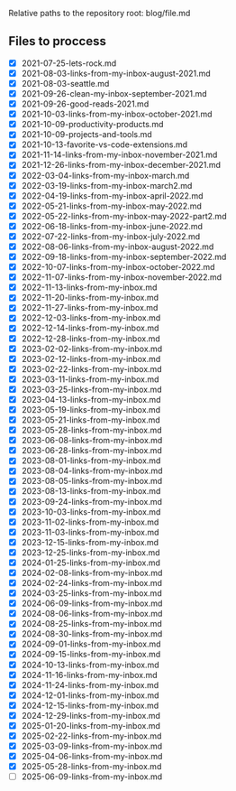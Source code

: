 Relative paths to the repository root: 
blog/file.md


## Files to proccess
- [x] 2021-07-25-lets-rock.md
- [x] 2021-08-03-links-from-my-inbox-august-2021.md
- [x] 2021-08-03-seattle.md
- [x] 2021-09-26-clean-my-inbox-september-2021.md
- [x] 2021-09-26-good-reads-2021.md
- [x] 2021-10-03-links-from-my-inbox-october-2021.md
- [x] 2021-10-09-productivity-products.md
- [x] 2021-10-09-projects-and-tools.md
- [x] 2021-10-13-favorite-vs-code-extensions.md
- [x] 2021-11-14-links-from-my-inbox-november-2021.md
- [x] 2021-12-26-links-from-my-inbox-december-2021.md
- [x] 2022-03-04-links-from-my-inbox-march.md
- [x] 2022-03-19-links-from-my-inbox-march2.md
- [x] 2022-04-19-links-from-my-inbox-april-2022.md
- [x] 2022-05-21-links-from-my-inbox-may-2022.md
- [x] 2022-05-22-links-from-my-inbox-may-2022-part2.md
- [x] 2022-06-18-links-from-my-inbox-june-2022.md
- [x] 2022-07-22-links-from-my-inbox-july-2022.md
- [x] 2022-08-06-links-from-my-inbox-august-2022.md
- [x] 2022-09-18-links-from-my-inbox-september-2022.md
- [x] 2022-10-07-links-from-my-inbox-october-2022.md
- [x] 2022-11-07-links-from-my-inbox-november-2022.md
- [x] 2022-11-13-links-from-my-inbox.md
- [x] 2022-11-20-links-from-my-inbox.md
- [x] 2022-11-27-links-from-my-inbox.md
- [x] 2022-12-03-links-from-my-inbox.md
- [x] 2022-12-14-links-from-my-inbox.md
- [x] 2022-12-28-links-from-my-inbox.md
- [x] 2023-02-02-links-from-my-inbox.md
- [x] 2023-02-12-links-from-my-inbox.md
- [x] 2023-02-22-links-from-my-inbox.md
- [x] 2023-03-11-links-from-my-inbox.md
- [x] 2023-03-25-links-from-my-inbox.md
- [x] 2023-04-13-links-from-my-inbox.md
- [x] 2023-05-19-links-from-my-inbox.md
- [x] 2023-05-21-links-from-my-inbox.md
- [x] 2023-05-28-links-from-my-inbox.md
- [x] 2023-06-08-links-from-my-inbox.md
- [x] 2023-06-28-links-from-my-inbox.md
- [x] 2023-08-01-links-from-my-inbox.md
- [x] 2023-08-04-links-from-my-inbox.md
- [x] 2023-08-05-links-from-my-inbox.md
- [x] 2023-08-13-links-from-my-inbox.md
- [x] 2023-09-24-links-from-my-inbox.md
- [x] 2023-10-03-links-from-my-inbox.md
- [x] 2023-11-02-links-from-my-inbox.md
- [x] 2023-11-03-links-from-my-inbox.md
- [x] 2023-12-15-links-from-my-inbox.md
- [x] 2023-12-25-links-from-my-inbox.md
- [x] 2024-01-25-links-from-my-inbox.md
- [x] 2024-02-08-links-from-my-inbox.md
- [x] 2024-02-24-links-from-my-inbox.md
- [x] 2024-03-25-links-from-my-inbox.md
- [x] 2024-06-09-links-from-my-inbox.md
- [x] 2024-08-06-links-from-my-inbox.md
- [x] 2024-08-25-links-from-my-inbox.md
- [x] 2024-08-30-links-from-my-inbox.md
- [x] 2024-09-01-links-from-my-inbox.md
- [x] 2024-09-15-links-from-my-inbox.md
- [x] 2024-10-13-links-from-my-inbox.md
- [x] 2024-11-16-links-from-my-inbox.md
- [x] 2024-11-24-links-from-my-inbox.md
- [x] 2024-12-01-links-from-my-inbox.md
- [x] 2024-12-15-links-from-my-inbox.md
- [x] 2024-12-29-links-from-my-inbox.md
- [x] 2025-01-20-links-from-my-inbox.md
- [x] 2025-02-22-links-from-my-inbox.md
- [x] 2025-03-09-links-from-my-inbox.md
- [x] 2025-04-06-links-from-my-inbox.md
- [x] 2025-05-28-links-from-my-inbox.md
- [ ] 2025-06-09-links-from-my-inbox.md

